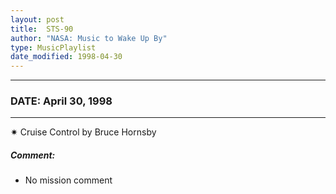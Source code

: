 ```yaml
---
layout: post
title:  STS-90
author: "NASA: Music to Wake Up By"
type: MusicPlaylist
date_modified: 1998-04-30
---
```


----
### DATE: April 30, 1998
----
✷ Cruise Control by Bruce Hornsby

##### Comment:
* No mission comment
